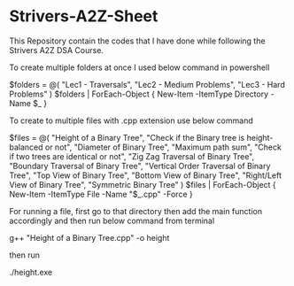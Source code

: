 # Strivers-A2Z-Sheet

This Repository contain the codes that I have done while following the Strivers A2Z DSA Course.

To create multiple folders at once I used below command in powershell

$folders = @(
    "Lec1 - Traversals",
    "Lec2 - Medium Problems",
    "Lec3 - Hard Problems"
)
$folders | ForEach-Object { New-Item -ItemType Directory -Name $_ }

To create to multiple files with .cpp extension use below command

$files = @(
     "Height of a Binary Tree",
     "Check if the Binary tree is height-balanced or not",
     "Diameter of Binary Tree",
     "Maximum path sum",
     "Check if two trees are identical or not",
     "Zig Zag Traversal of Binary Tree",
     "Boundary Traversal of Binary Tree",
     "Vertical Order Traversal of Binary Tree",
     "Top View of Binary Tree",
     "Bottom View of Binary Tree",
     "Right/Left View of Binary Tree",
     "Symmetric Binary Tree"
 )
$files | ForEach-Object { New-Item -ItemType File -Name "$_.cpp" -Force }

For running a file, first go to that directory then add the main function accordingly and then run below command from terminal

g++ "Height of a Binary Tree.cpp" -o height

then run 

./height.exe
